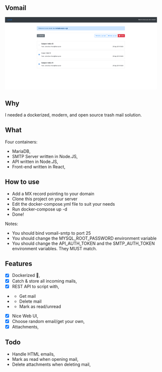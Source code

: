 ## Vomail

![alt text](./.github/mailbox.png)

## Why

I needed a dockerized, modern, and open source trash mail solution.

## What

Four containers:

- MariaDB,
- SMTP Server written in Node.JS,
- API written in Node.JS,
- Front-end written in React,

## How to use

- Add a MX record pointing to your domain
- Clone this project on your server
- Edit the docker-compose.yml file to suit your needs
- Run docker-compose up -d
- Done!

Notes:

- You should bind vomail-smtp to port 25
- You should change the MYSQL_ROOT_PASSWORD environment variable
- You should change the API_AUTH_TOKEN and the SMTP_AUTH_TOKEN environment variables. They MUST match.

## Features

- [x] Dockerized :whale:,
- [x] Catch & store all incoming mails,
- [x] REST API to script with,
- - Get mail
- - Delete mail
- - Mark as read/unread
- [x] Nice Web UI,
- [x] Choose random email/get your own,
- [x] Attachments,

## Todo

- Handle HTML emails,
- Mark as read when opening mail,
- Delete attachments when deleting mail,
